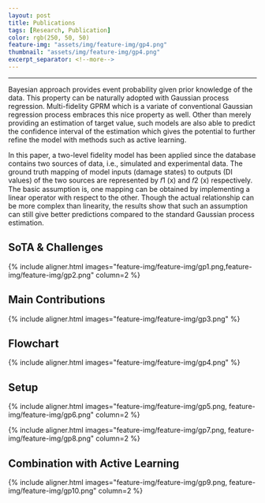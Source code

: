 ```yaml
---
layout: post
title: Publications
tags: [Research, Publication]
color: rgb(250, 50, 50)
feature-img: "assets/img/feature-img/gp4.png"
thumbnail: "assets/img/feature-img/gp4.png"
excerpt_separator: <!--more-->
---
```


---
Bayesian approach provides event probability given prior knowledge of the data. This property can
be naturally adopted with Gaussian process regression. Multi-fidelity GPRM which is a variate
of conventional Gaussian regression process embraces this nice property as well. Other than merely
providing an estimation of target value, such models are also able to predict the confidence interval
of the estimation which gives the potential to further refine the model with methods such as active
learning.

In this paper, a two-level fidelity model has been applied since the database contains two sources
of data, i.e., simulated and experimental data. The ground truth mapping of model inputs (damage
states) to outputs (DI values) of the two sources are represented by 𝑓1 (x) and 𝑓2 (x) respectively.
The basic assumption is, one mapping can be obtained by implementing a linear operator with
respect to the other. Though the actual relationship can be more complex than linearity, the results
show that such an assumption can still give better predictions compared to the standard Gaussian
process estimation.

## SoTA & Challenges
<!-- {% include aligner.html images="feature-img/feature-img/gp1.png" } -->
{% include aligner.html images="feature-img/feature-img/gp1.png,feature-img/feature-img/gp2.png" column=2 %}

## Main Contributions

{% include aligner.html images="feature-img/feature-img/gp3.png" %}

## Flowchart

{% include aligner.html images="feature-img/feature-img/gp4.png" %}

## Setup

<!-- {% include aligner.html images="feature-img/feature-img/gp5.png" column=2 %} -->
{% include aligner.html images="feature-img/feature-img/gp5.png, feature-img/feature-img/gp6.png" column=2 %}
<!-- {% include aligner.html images="feature-img/feature-img/gp7.png" column=2 %} -->
{% include aligner.html images="feature-img/feature-img/gp7.png, feature-img/feature-img/gp8.png" column=2 %}

## Combination with Active Learning

<!-- {% include aligner.html images="feature-img/feature-img/gp9.png" column=2 %} -->
{% include aligner.html images="feature-img/feature-img/gp9.png, feature-img/feature-img/gp10.png" column=2 %}
